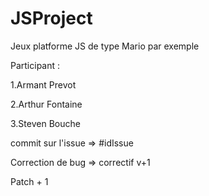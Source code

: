 # JSProject

Jeux platforme JS de type Mario par exemple

Participant :

1.Armant Prevot

2.Arthur Fontaine

3.Steven Bouche

commit sur l'issue => #idIssue   

Correction de bug => correctif v+1   

Patch + 1   


